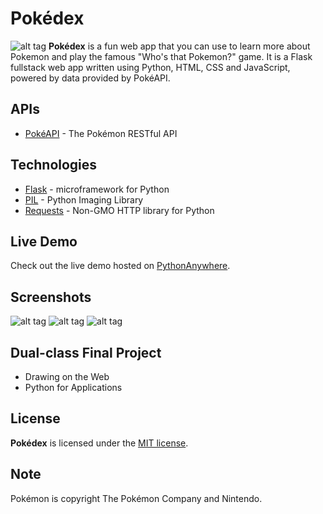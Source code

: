 # Pokédex

![alt tag](https://i.imgur.com/AYutZOF.png)
**Pokédex** is a fun web app that you can use to learn more about Pokemon and play the famous "Who's that Pokemon?" game. It is a Flask fullstack web app written using Python, HTML, CSS and JavaScript, powered by data provided by PokéAPI.

## APIs

* [PokéAPI](https://pokeapi.co/) - The Pokémon RESTful API

## Technologies

* [Flask](http://flask.pocoo.org/) -  microframework for Python
* [PIL](http://www.pythonware.com/products/pil/) - Python Imaging Library
* [Requests](http://docs.python-requests.org/en/master/) - Non-GMO HTTP library for Python

## Live Demo

Check out the live demo hosted on [PythonAnywhere](https://alanmorel.pythonanywhere.com).

## Screenshots

![alt tag](https://i.imgur.com/qe23FUy.png)
![alt tag](https://i.imgur.com/o8QkLgg.png)
![alt tag](https://i.imgur.com/dBqJ5r2.png)

## Dual-class Final Project

* Drawing on the Web
* Python for Applications

## License

**Pokédex** is licensed under the [MIT license](LICENSE).

## Note

Pokémon is copyright The Pokémon Company and Nintendo.
